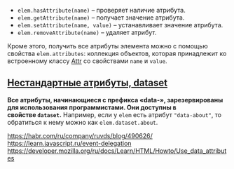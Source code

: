 
-   `elem.hasAttribute(name)` – проверяет наличие атрибута.
-   `elem.getAttribute(name)` – получает значение атрибута.
-   `elem.setAttribute(name, value)` – устанавливает значение атрибута.
-   `elem.removeAttribute(name)` – удаляет атрибут.

Кроме этого, получить все атрибуты элемента можно с помощью свойства `elem.attributes`: коллекция объектов, которая принадлежит ко встроенному классу [Attr](https://dom.spec.whatwg.org/#attr) со свойствами `name` и `value`.

## [Нестандартные атрибуты, dataset](https://learn.javascript.ru/dom-attributes-and-properties#nestandartnye-atributy-dataset)

**Все атрибуты, начинающиеся с префикса «data-», зарезервированы для использования программистами. Они доступны в свойстве `dataset`.**
Например, если у `elem` есть атрибут `"data-about"`, то обратиться к нему можно как `elem.dataset.about`.

https://habr.com/ru/company/ruvds/blog/490626/
https://learn.javascript.ru/event-delegation
https://developer.mozilla.org/ru/docs/Learn/HTML/Howto/Use_data_attributes
